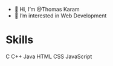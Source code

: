 - 👋 Hi, I’m @Thomas Karam
- 👀 I’m interested in Web Development 
 # Skills <br>
C <t><t><t>
C++
Java <t><t><t>
HTML
CSS
JavaScript
